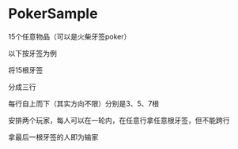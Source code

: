 # PokerSample
15个任意物品（可以是火柴牙签poker）

以下按牙签为例

将15根牙签

分成三行

每行自上而下（其实方向不限）分别是3、5、7根



安排两个玩家，每人可以在一轮内，在任意行拿任意根牙签，但不能跨行

拿最后一根牙签的人即为输家
